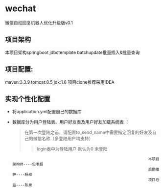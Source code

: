 # wechat 
微信自动回复机器人优化升级版v0.1

## 项目架构
本项目架构springboot jdbctemplate batchupdate批量插入&批量查询  

## 项目配置:
maven:3.3.9 tomcat:8.5  jdk:1.8 项目clone推荐采用IDEA

## 实现个性化配置
* 将application.yml配置自己的数据库<br>
* 数据库分为用户登陆表、用户好友表及用户好友加载系统表 ：<br>
    > 在第一次登陆之前，请配置to_send_name中需要指定回复的好友及自己的微信名称（多登陆用户均支持） <br>
    >> login表中为登陆用户 默认为0 未登陆  
   
    
    





                                                                    本项目架构师----包书超
                                                                    后勤维护----杨柳
                                                                    项目总监----陈泉